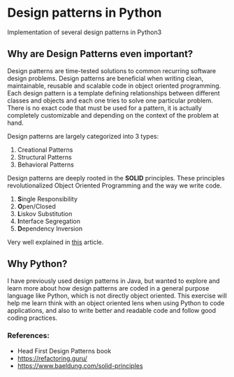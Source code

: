 # Design patterns in Python
Implementation of several design patterns in Python3

## Why are Design Patterns even important? 
Design patterns are time-tested solutions to common recurring software design problems. Design patterns are beneficial when writing clean, maintainable, reusable and scalable code in object oriented programming. Each design pattern is a template defining relationships between different classes and objects and each one tries to solve one particular problem. There is no  exact code that must be used for a pattern, it is actually completely customizable and depending on the context of the problem at hand. 

Design patterns are largely categorized into 3 types:
1. Creational Patterns
2. Structural Patterns 
3. Behavioral Patterns 



Design patterns are deeply rooted in the **SOLID** principles. 
These principles revolutionalized Object Oriented Programming and the way we write code.
1.   **S**ingle Responsibility
2.   **O**pen/Closed
3.   **L**iskov Substitution
4.   **I**nterface Segregation
5.   **D**ependency Inversion

Very well explained in [this](https://www.baeldung.com/solid-principles) article.


## Why Python? 
I have previously used design patterns in Java, but wanted to explore and learn more about how design patterns are coded in a general purpose language like Python, which is not directly object oriented. 
This exercise will help me learn think with an object oriented lens when using Python to code applications, and also to write better and readable code and follow good coding practices.  



### References:
- Head First Design Patterns book
- https://refactoring.guru/
- https://www.baeldung.com/solid-principles